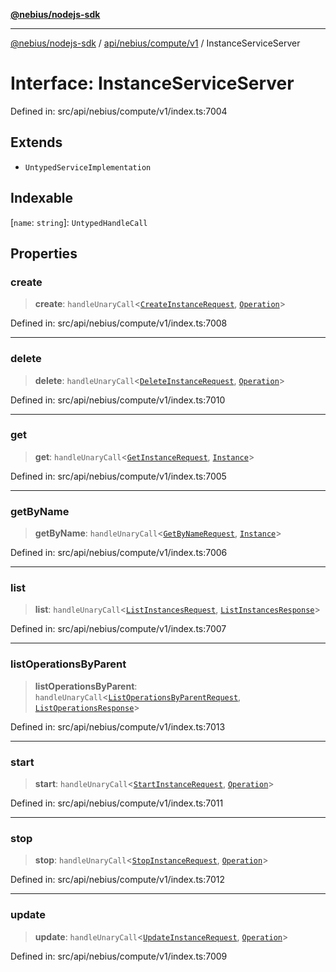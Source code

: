 [**@nebius/nodejs-sdk**](../../../../../README.md)

---

[@nebius/nodejs-sdk](../../../../../README.md) / [api/nebius/compute/v1](../README.md) / InstanceServiceServer

# Interface: InstanceServiceServer

Defined in: src/api/nebius/compute/v1/index.ts:7004

## Extends

- `UntypedServiceImplementation`

## Indexable

\[`name`: `string`\]: `UntypedHandleCall`

## Properties

### create

> **create**: `handleUnaryCall`\<[`CreateInstanceRequest`](CreateInstanceRequest.md), [`Operation`](../../../common/v1/interfaces/Operation.md)\>

Defined in: src/api/nebius/compute/v1/index.ts:7008

---

### delete

> **delete**: `handleUnaryCall`\<[`DeleteInstanceRequest`](DeleteInstanceRequest.md), [`Operation`](../../../common/v1/interfaces/Operation.md)\>

Defined in: src/api/nebius/compute/v1/index.ts:7010

---

### get

> **get**: `handleUnaryCall`\<[`GetInstanceRequest`](GetInstanceRequest.md), [`Instance`](Instance.md)\>

Defined in: src/api/nebius/compute/v1/index.ts:7005

---

### getByName

> **getByName**: `handleUnaryCall`\<[`GetByNameRequest`](../../../common/v1/interfaces/GetByNameRequest.md), [`Instance`](Instance.md)\>

Defined in: src/api/nebius/compute/v1/index.ts:7006

---

### list

> **list**: `handleUnaryCall`\<[`ListInstancesRequest`](ListInstancesRequest.md), [`ListInstancesResponse`](ListInstancesResponse.md)\>

Defined in: src/api/nebius/compute/v1/index.ts:7007

---

### listOperationsByParent

> **listOperationsByParent**: `handleUnaryCall`\<[`ListOperationsByParentRequest`](ListOperationsByParentRequest.md), [`ListOperationsResponse`](../../../common/v1/interfaces/ListOperationsResponse.md)\>

Defined in: src/api/nebius/compute/v1/index.ts:7013

---

### start

> **start**: `handleUnaryCall`\<[`StartInstanceRequest`](StartInstanceRequest.md), [`Operation`](../../../common/v1/interfaces/Operation.md)\>

Defined in: src/api/nebius/compute/v1/index.ts:7011

---

### stop

> **stop**: `handleUnaryCall`\<[`StopInstanceRequest`](StopInstanceRequest.md), [`Operation`](../../../common/v1/interfaces/Operation.md)\>

Defined in: src/api/nebius/compute/v1/index.ts:7012

---

### update

> **update**: `handleUnaryCall`\<[`UpdateInstanceRequest`](UpdateInstanceRequest.md), [`Operation`](../../../common/v1/interfaces/Operation.md)\>

Defined in: src/api/nebius/compute/v1/index.ts:7009
